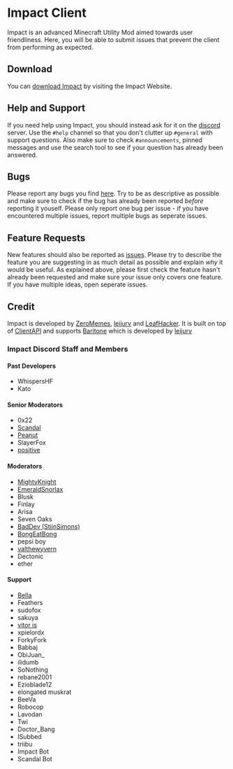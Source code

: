 # Impact Client

Impact is an advanced Minecraft Utility Mod aimed towards user friendliness.
Here, you will be able to submit issues that prevent the client from performing as expected.

## Download

You can [download Impact][download] by visiting the Impact Website.

## Help and Support

If you need help using Impact, you should instead ask for it on the [discord] server. Use the `#help` channel so that you don't clutter up `#general` with support questions. Also make sure to check `#announcements`, pinned messages and use the search tool to see if your question has already been answered.

## Bugs

Please report any bugs you find [here][issues]. Try to be as descriptive as possible and make sure to check if the bug has already been reported _before_ reporting it youself. Please only report one bug per issue - if you have encountered multiple issues, report multiple bugs as seperate    issues.

## Feature Requests

New features should also be reported as [issues]. Please try to describe the feature you are suggesting in as much detail as possible and explain _why_ it would be useful. As explained above, please first check the feature hasn't already been requested and make sure your issue only covers one feature. If you have multiple ideas, open seperate issues.

## Credit

   Impact is developed by [ZeroMemes], [leijurv] and [LeafHacker]. It is built on top of [ClientAPI] and supports [Baritone] which is developed by [leijurv]

### Impact Discord Staff and Members

#### Past Developers

* WhispersHF
* Kato

#### Senior Moderators

* 0x22
* [Scandal]
* [Peanut]
* SlayerFox
* [positive]


#### Moderators

* [MightyKnight]  
* [EmeraldSnorlax]
* Blusk
* Finlay
* Arisa
* Seven Oaks
* [BadDev (StijnSimons)]
* [BongEatBong]
* pepsi boy
* [valthewyvern]
* Dectonic
* ether

#### Support

* [Bella]    
* Feathers        
* sudofox
* sakuya
* [vitor is]       
* xpielordx
* ForkyFork
* Babbaj
* ObiJuan_
* ilidumb
* SoNothing
* rebane2001
* Ezioblade12
* elongated muskrat
* BeeVa
* Robocop
* Lavodan
* Twi
* Doctor_Bang
* ISubbed
* triibu
* Impact Bot
* Scandal Bot     


<!-- External links -->
[discord]: https://discord.gg/YFhR2Ab
[download]: https://impactdevelopment.github.io/#download
[website]: https://impactdevelopment.github.io

<!-- GitHub links -->
[Baritone]: https://github.com/cabaletta/baritone
[ClientAPI]: https://github.com/ImpactDevelopment/ClientAPI
[issues]: https://github.com/ImpactDevelopment/ImpactClient/issues

<!-- Users -->
[LeafHacker]: https://github.com/LeafHacker
[leijurv]: https://github.com/leijurv
[ZeroMemes]: https://github.com/ZeroMemes

[0x22]: https://github.com/0-x-2-2
[BadDev (StijnSimons)]: https://github.com/StijnSimons
[Bella]: https://github.com/S-B99
[Cerbiac Kerberos]: https://github.com/Cerbiac
[EmeraldSnorlax]: https://github.com/EmeraldSnorlax
[MagicStar]: https://github.com/MagicStarIsntGay
[MightyKnight]: https://github.com/MightyKnight
[Peanut]: https://github.com/zPeanut
[positive]: https://github.com/hugohindi
[Scandal]: https://github.com/ScanmanTM
[SuperOP535]: https://github.com/SuperOP535
[vitor is]: https://github.com/VitorISs
[valthewyvern]: https://github.com/valthewyvern
[BongEatBong]: https://github.com/BongEatBong

